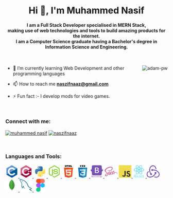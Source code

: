 <h1 align="center">Hi 👋, I'm Muhammed Nasif</h1>
<h4 align="center">I am a Full Stack Developer specialised in MERN Stack, <br/> making use of web technologies and tools to build amazing products for the internet.<br /> I am a Computer Science graduate having a Bachelor's degree in Information Science and Engineering.</h4>

<br>


<p><img align="right" src="https://github.com/Adam-pw/Adam-pw/blob/main/animation_500_kxa883sd.gif" alt="adam-pw" /></p>


- 🌱 I’m currently learning Web Development and other programming languages

- 📫 How to reach me **naszifnaaz@gmail.com**

- ⚡ Fun fact :- I develop mods for video games.

<br>

<h3 align="left">Connect with me:</h3>
<p align="left">
  <a href="https://www.linkedin.com/in/nasifnaaz/" target="blank"><img align="center"
      src="https://raw.githubusercontent.com/rahuldkjain/github-profile-readme-generator/master/src/images/icons/Social/linked-in-alt.svg"
      alt="muhammed nasif" height="30" width="40" /></a>
 <a href="https://twitter.com/naszifnaaz" target="blank"><img align="center"
      src="https://raw.githubusercontent.com/rahuldkjain/github-profile-readme-generator/master/src/images/icons/Social/twitter.svg"
      alt="naszifnaaz" height="30" width="40" /></a>
</p>

<br>

<h3 align="left">Languages and Tools:</h3>
<p align="left">
  <a href="https://www.cprogramming.com/" target="_blank"
    rel="noreferrer"> <img src="https://raw.githubusercontent.com/devicons/devicon/master/icons/c/c-original.svg"
      alt="c" width="40" height="40" /> </a>
  <a href="https://www.w3schools.com/cpp/" target="_blank" rel="noreferrer">
    <img src="https://raw.githubusercontent.com/devicons/devicon/master/icons/cplusplus/cplusplus-original.svg"
      alt="cplusplus" width="40" height="40" /> </a>
  <a href="https://www.python.org" target="_blank" rel="noreferrer"> <img
      src="https://raw.githubusercontent.com/devicons/devicon/master/icons/python/python-original.svg" alt="python"
      width="40" height="40" /> </a>
  <a href="https://nodejs.org" target="_blank" rel="noreferrer"> <img
      src="https://github.com/devicons/devicon/blob/master/icons/nodejs/nodejs-original.svg"
      alt="nodejs" width="40" height="40" /> </a>
  <a href="https://www.w3.org/html/" target="_blank" rel="noreferrer"> <img
      src="https://raw.githubusercontent.com/devicons/devicon/master/icons/html5/html5-original-wordmark.svg"
      alt="html5" width="40" height="40" /> </a>
  <a href="https://www.w3schools.com/css/" target="_blank"
    rel="noreferrer"> <img
      src="https://raw.githubusercontent.com/devicons/devicon/master/icons/css3/css3-original-wordmark.svg" alt="css3"
      width="40" height="40" /> </a>
  <a href="https://getbootstrap.com" target="_blank" rel="noreferrer">
    <img src="https://raw.githubusercontent.com/devicons/devicon/master/icons/bootstrap/bootstrap-plain-wordmark.svg"
      alt="bootstrap" width="40" height="40" /> </a>
  <a href="https://sass-lang.com" target="_blank" rel="noreferrer"> <img
      src="https://raw.githubusercontent.com/devicons/devicon/master/icons/sass/sass-original.svg" alt="sass" width="40"
      height="40" /> </a>
  <a href="https://developer.mozilla.org/en-US/docs/Web/JavaScript" target="_blank"
    rel="noreferrer"> <img
      src="https://raw.githubusercontent.com/devicons/devicon/master/icons/javascript/javascript-original.svg"
      alt="javascript" width="40" height="40" /> </a>
  <a href="https://reactjs.org/" target="_blank" rel="noreferrer"> <img
      src="https://raw.githubusercontent.com/devicons/devicon/master/icons/react/react-original-wordmark.svg"
      alt="react" width="40" height="40" /> </a>
  <a href="https://redux.js.org/" target="_blank" rel="noreferrer"> <img
      src="https://github.com/devicons/devicon/blob/master/icons/redux/redux-original.svg"
      alt="react" width="40" height="40" /> </a>
  <a href="https://www.mongodb.com/" target="_blank" rel="noreferrer"> <img
      src="https://github.com/devicons/devicon/blob/master/icons/mongodb/mongodb-original.svg"
      alt="react" width="40" height="40" /> </a>
  <a href="https://www.mysql.com/" target="_blank" rel="noreferrer"> <img
      src="https://github.com/devicons/devicon/blob/master/icons/mysql/mysql-original.svg"
      alt="react" width="40" height="40" /> </a>
  <a href="https://www.figma.com/" target="_blank" rel="noreferrer"> <img
      src="https://github.com/devicons/devicon/blob/master/icons/figma/figma-original.svg"
      alt="react" width="40" height="40" /> </a>
     </p>

<br>
